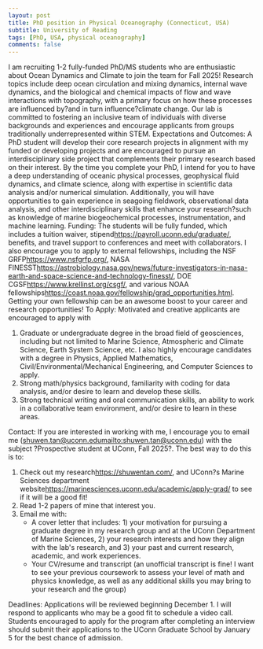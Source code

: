 ```yaml
---
layout: post
title: PhD position in Physical Oceanography (Connecticut, USA)
subtitle: University of Reading
tags: [PhD, USA, physical oceanography]
comments: false
---
```


I am recruiting 1-2 fully-funded PhD/MS students who are enthusiastic about Ocean Dynamics and Climate to join the team for Fall 2025! Research topics include deep ocean circulation and mixing dynamics, internal wave dynamics, and the biological and chemical impacts of flow and wave interactions with topography, with a primary focus on how these processes are influenced by?and in turn influence?climate change. Our lab is committed to fostering an inclusive team of individuals with diverse backgrounds and experiences and encourage applicants from groups traditionally underrepresented within STEM.
Expectations and Outcomes: A PhD student will develop their core research projects in alignment with my funded or developing projects and are encouraged to pursue an interdisciplinary side project that complements their primary research based on their interest. By the time you complete your PhD, I intend for you to have a deep understanding of oceanic physical processes, geophysical fluid dynamics, and climate science, along with expertise in scientific data analysis and/or numerical simulation. Additionally, you will have opportunities to gain experience in seagoing fieldwork, observational data analysis, and other interdisciplinary skills that enhance your research?such as knowledge of marine biogeochemical processes, instrumentation, and machine learning.
Funding: The students will be fully funded, which includes a tuition waiver, stipend<https://payroll.uconn.edu/graduate/>, benefits, and travel support to conferences and meet with collaborators. I also encourage you to apply to external fellowships, including the NSF GRFP<https://www.nsfgrfp.org/>, NASA FINESST<https://astrobiology.nasa.gov/news/future-investigators-in-nasa-earth-and-space-science-and-technology-finesst/>,  DOE CGSF<https://www.krellinst.org/csgf/>, and various NOAA fellowships<https://coast.noaa.gov/fellowship/grad_opportunities.html>. Getting your own fellowship can be an awesome boost to your career and research opportunities!
To Apply: Motivated and creative applicants are encouraged to apply with

1. Graduate or undergraduate degree in the broad field of geosciences, including but not limited to Marine Science, Atmospheric and Climate Science, Earth System Science, etc. I also highly encourage candidates with a degree in Physics, Applied Mathematics, Civil/Environmental/Mechanical Engineering, and Computer Sciences to apply.
2. Strong math/physics background, familiarity with coding for data analysis, and/or desire to learn and develop these skills.
3. Strong technical writing and oral communication skills, an ability to work in a collaborative team environment, and/or desire to learn in these areas.

Contact: If you are interested in working with me, I encourage you to email me (shuwen.tan@uconn.edu<mailto:shuwen.tan@uconn.edu>) with the subject ?Prospective student at UConn, Fall 2025?. The best way to do this is to:

1. Check out my research<https://shuwentan.com/>, and UConn?s Marine Sciences department website<https://marinesciences.uconn.edu/academic/apply-grad/> to see if it will be a good fit!
2. Read 1-2 papers of mine that interest you.
3. Email me with:
   * A cover letter that includes: 1) your motivation for pursuing a graduate degree in my research group and at the UConn Department of Marine Sciences, 2) your research interests and how they align with the lab's research, and 3) your past and current research, academic, and work experiences.
   * Your CV/resume and transcript (an unofficial transcript is fine! I want to see your previous coursework to assess your level of math and physics knowledge, as well as any additional skills you may bring to your research and the group)

Deadlines: Applications will be reviewed beginning December 1. I will respond to applicants who may be a good fit to schedule a video call. Students encouraged to apply for the program after completing an interview should submit their applications to the UConn Graduate School by January 5 for the best chance of admission.

